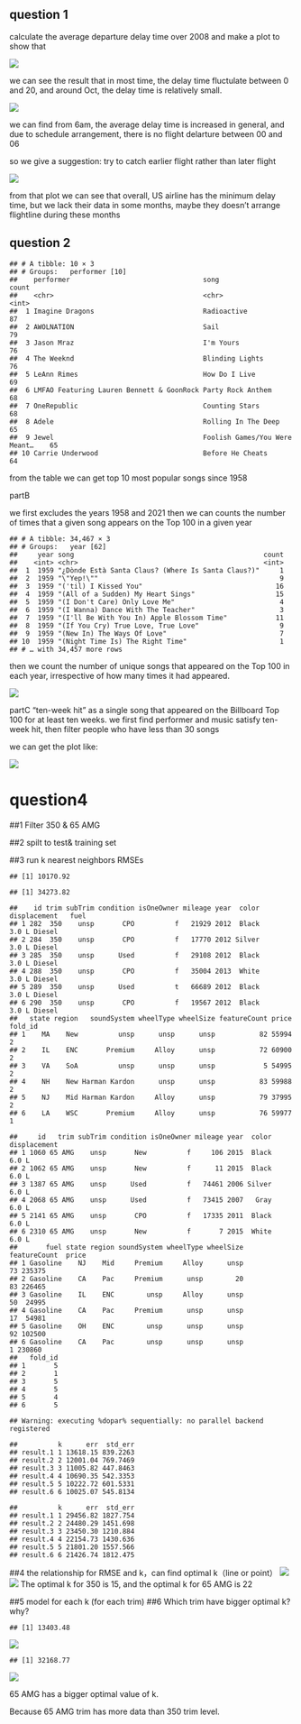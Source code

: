 ## question 1

calculate the average departure delay time over 2008 and make a plot to
show that

![](Assignment-1_files/figure-markdown_strict/plot%20average%20departure%20delay%20time%20over%202008-1.png)

we can see the result that in most time, the delay time fluctulate
between 0 and 20, and around Oct, the delay time is relatively small.

![](Assignment-1_files/figure-markdown_strict/delay%20day-1.png)

we can find from 6am, the average delay time is increased in general,
and due to schedule arrangement, there is no flight delarture between 00
and 06

so we give a suggestion: try to catch earlier flight rather than later
flight

![](Assignment-1_files/figure-markdown_strict/delay%20time%20affected%20by%20airline-1.png)

from that plot we can see that overall, US airline has the minimum delay
time, but we lack their data in some months, maybe they doesn’t arrange
flightline during these months

## question 2

    ## # A tibble: 10 × 3
    ## # Groups:   performer [10]
    ##    performer                                 song                          count
    ##    <chr>                                     <chr>                         <int>
    ##  1 Imagine Dragons                           Radioactive                      87
    ##  2 AWOLNATION                                Sail                             79
    ##  3 Jason Mraz                                I'm Yours                        76
    ##  4 The Weeknd                                Blinding Lights                  76
    ##  5 LeAnn Rimes                               How Do I Live                    69
    ##  6 LMFAO Featuring Lauren Bennett & GoonRock Party Rock Anthem                68
    ##  7 OneRepublic                               Counting Stars                   68
    ##  8 Adele                                     Rolling In The Deep              65
    ##  9 Jewel                                     Foolish Games/You Were Meant…    65
    ## 10 Carrie Underwood                          Before He Cheats                 64

from the table we can get top 10 most popular songs since 1958

partB

we first excludes the years 1958 and 2021 then we can counts the number
of times that a given song appears on the Top 100 in a given year

    ## # A tibble: 34,467 × 3
    ## # Groups:   year [62]
    ##     year song                                               count
    ##    <int> <chr>                                              <int>
    ##  1  1959 "¿Dònde Està Santa Claus? (Where Is Santa Claus?)"     1
    ##  2  1959 "\"Yep!\""                                             9
    ##  3  1959 "('til) I Kissed You"                                 16
    ##  4  1959 "(All of a Sudden) My Heart Sings"                    15
    ##  5  1959 "(I Don't Care) Only Love Me"                          4
    ##  6  1959 "(I Wanna) Dance With The Teacher"                     3
    ##  7  1959 "(I'll Be With You In) Apple Blossom Time"            11
    ##  8  1959 "(If You Cry) True Love, True Love"                    9
    ##  9  1959 "(New In) The Ways Of Love"                            7
    ## 10  1959 "(Night Time Is) The Right Time"                       1
    ## # … with 34,457 more rows

then we count the number of unique songs that appeared on the Top 100 in
each year, irrespective of how many times it had appeared.

![](Assignment-1_files/figure-markdown_strict/show%20musical%20diversity%20over%20the%20years-1.png)

partC “ten-week hit” as a single song that appeared on the Billboard Top
100 for at least ten weeks. we first find performer and music satisfy
ten-week hit, then filter people who have less than 30 songs

we can get the plot like:

![](Assignment-1_files/figure-markdown_strict/ten_week_hit_musicians%20list-1.png)

# question4

##1 Filter 350 & 65 AMG

##2 spilt to test& training set

##3 run k nearest neighbors RMSEs

    ## [1] 10170.92

    ## [1] 34273.82

    ##    id trim subTrim condition isOneOwner mileage year  color displacement   fuel
    ## 1 282  350    unsp       CPO          f   21929 2012  Black        3.0 L Diesel
    ## 2 284  350    unsp       CPO          f   17770 2012 Silver        3.0 L Diesel
    ## 3 285  350    unsp      Used          f   29108 2012  Black        3.0 L Diesel
    ## 4 288  350    unsp       CPO          f   35004 2013  White        3.0 L Diesel
    ## 5 289  350    unsp      Used          t   66689 2012  Black        3.0 L Diesel
    ## 6 290  350    unsp       CPO          f   19567 2012  Black        3.0 L Diesel
    ##   state region   soundSystem wheelType wheelSize featureCount price fold_id
    ## 1    MA    New          unsp      unsp      unsp           82 55994       2
    ## 2    IL    ENC       Premium     Alloy      unsp           72 60900       2
    ## 3    VA    SoA          unsp      unsp      unsp            5 54995       2
    ## 4    NH    New Harman Kardon      unsp      unsp           83 59988       2
    ## 5    NJ    Mid Harman Kardon     Alloy      unsp           79 37995       2
    ## 6    LA    WSC       Premium     Alloy      unsp           76 59977       1

    ##     id   trim subTrim condition isOneOwner mileage year  color displacement
    ## 1 1060 65 AMG    unsp       New          f     106 2015  Black        6.0 L
    ## 2 1062 65 AMG    unsp       New          f      11 2015  Black        6.0 L
    ## 3 1387 65 AMG    unsp      Used          f   74461 2006 Silver        6.0 L
    ## 4 2068 65 AMG    unsp      Used          f   73415 2007   Gray        6.0 L
    ## 5 2141 65 AMG    unsp       CPO          f   17335 2011  Black        6.0 L
    ## 6 2310 65 AMG    unsp       New          f       7 2015  White        6.0 L
    ##       fuel state region soundSystem wheelType wheelSize featureCount  price
    ## 1 Gasoline    NJ    Mid     Premium     Alloy      unsp           73 235375
    ## 2 Gasoline    CA    Pac     Premium      unsp        20           83 226465
    ## 3 Gasoline    IL    ENC        unsp     Alloy      unsp           50  24995
    ## 4 Gasoline    CA    Pac     Premium      unsp      unsp           17  54981
    ## 5 Gasoline    OH    ENC        unsp      unsp      unsp           92 102500
    ## 6 Gasoline    CA    Pac        unsp      unsp      unsp            1 230860
    ##   fold_id
    ## 1       5
    ## 2       1
    ## 3       5
    ## 4       5
    ## 5       4
    ## 6       5

    ## Warning: executing %dopar% sequentially: no parallel backend registered

    ##          k      err  std_err
    ## result.1 1 13618.15 839.2263
    ## result.2 2 12001.04 769.7469
    ## result.3 3 11005.82 447.8463
    ## result.4 4 10690.35 542.3353
    ## result.5 5 10222.72 601.5331
    ## result.6 6 10025.07 545.8134

    ##          k      err  std_err
    ## result.1 1 29456.82 1827.754
    ## result.2 2 24480.29 1451.698
    ## result.3 3 23450.30 1210.884
    ## result.4 4 22154.73 1430.636
    ## result.5 5 21801.20 1557.566
    ## result.6 6 21426.74 1812.475

##4 the relationship for RMSE and k，can find optimal k（line or point）
![](Assignment-1_files/figure-markdown_strict/unnamed-chunk-6-1.png)![](Assignment-1_files/figure-markdown_strict/unnamed-chunk-6-2.png)
The optimal k for 350 is 15, and the optimal k for 65 AMG is 22

##5 model for each k (for each trim) ##6 Which trim have bigger optimal
k? why?

    ## [1] 13403.48

![](Assignment-1_files/figure-markdown_strict/unnamed-chunk-7-1.png)

    ## [1] 32168.77

![](Assignment-1_files/figure-markdown_strict/unnamed-chunk-7-2.png)

65 AMG has a bigger optimal value of k.

Because 65 AMG trim has more data than 350 trim level.
